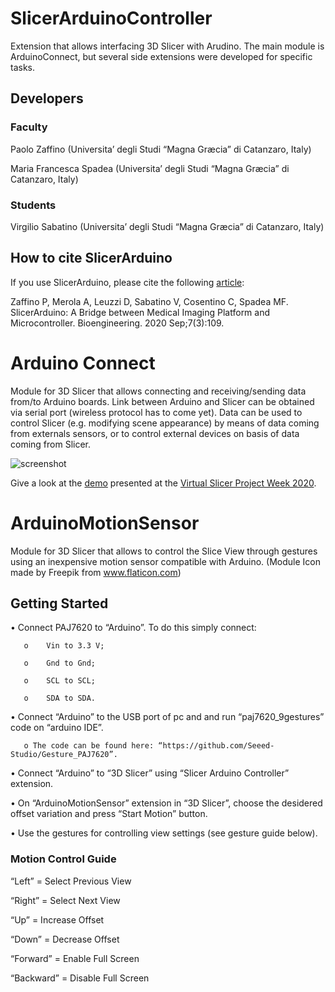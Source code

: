 # SlicerArduinoController

Extension that allows interfacing 3D Slicer with Arudino.
The main module is ArduinoConnect, but several side extensions were developed for specific tasks.

## Developers

### Faculty

Paolo Zaffino (Universita’ degli Studi “Magna Græcia” di Catanzaro, Italy)

Maria Francesca Spadea (Universita’ degli Studi “Magna Græcia” di Catanzaro, Italy)

### Students

Virgilio Sabatino (Universita’ degli Studi “Magna Græcia” di Catanzaro, Italy)

## How to cite SlicerArduino
If you use SlicerArduino, please cite the following [article](https://www.mdpi.com/2306-5354/7/3/109):

Zaffino P, Merola A, Leuzzi D, Sabatino V, Cosentino C, Spadea MF.
SlicerArduino: A Bridge between Medical Imaging Platform and Microcontroller.
Bioengineering. 2020 Sep;7(3):109.

# Arduino Connect

Module for 3D Slicer that allows connecting and receiving/sending data from/to Arduino boards.
Link between Arduino and Slicer can be obtained via serial port (wireless protocol has to come yet).
Data can be used to control Slicer (e.g. modifying scene appearance) by means of data coming from externals sensors, or to control external devices on basis of data coming from Slicer.

![screenshot](https://raw.githubusercontent.com/pzaffino/SlicerArduinoController/master/ArduinoController_screenshot.png)

Give a look at the [demo](https://youtu.be/8R6LfBqHNPY) presented at the [Virtual Slicer Project Week 2020](https://projectweek.na-mic.org/PW34_2020_Virtual/).


# ArduinoMotionSensor

Module for 3D Slicer that allows to control the Slice View through gestures using an inexpensive motion sensor compatible with Arduino.
(Module Icon made by Freepik from www.flaticon.com)


## Getting Started

•	Connect PAJ7620 to “Arduino”. To do this simply connect:

       o	Vin to 3.3 V;
  
       o	Gnd to Gnd;
  
       o	SCL to SCL; 
  
       o	SDA to SDA.
  
•	Connect “Arduino” to the USB port of pc and and run “paj7620_9gestures” code on “arduino IDE”. 

       o The code can be found here: “https://github.com/Seeed-Studio/Gesture_PAJ7620”.
  
•	Connect “Arduino” to “3D Slicer” using “Slicer Arduino Controller” extension.

•	On “ArduinoMotionSensor” extension in “3D Slicer”, choose the desidered offset variation and press “Start Motion” button.

•	Use the gestures for controlling view settings (see gesture guide below).

### Motion Control Guide

“Left” = Select Previous View

“Right” = Select Next View

“Up” = Increase Offset

“Down” = Decrease Offset

“Forward” = Enable Full Screen

“Backward” = Disable Full Screen

